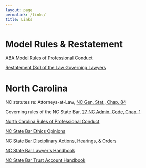```yaml
---
layout: page
permalink: /links/
title: Links
---
```


# Model Rules & Restatement

[ABA Model Rules of Professional Conduct](http://www.americanbar.org/groups/professional_responsibility/publications/model_rules_of_professional_conduct/model_rules_of_professional_conduct_table_of_contents.html)

[Restatement (3d) of the Law Governing Lawyers](https://home.heinonline.org/titles/American-Law-Institute-Library/Restatement-Third-The-Law-Governing-Lawyers)

# North Carolina 

NC statutes re: Attorneys-at-Law, [NC Gen. Stat., Chap. 84](https://www.ncleg.gov/Laws/GeneralStatuteSections/Chapter84)

Governing rules of the NC State Bar, [27 NC Admin. Code, Chap. 1](https://www.ncbar.gov/for-lawyers/governing-rules-of-the-state-bar/)

[North Carolina Rules of Professional Conduct](https://www.ncbar.gov/for-lawyers/ethics/rules-of-professional-conduct/)

[NC State Bar Ethics Opinions](https://www.ncbar.gov/for-lawyers/ethics/adopted-opinions/)

[NC State Bar Disciplinary Actions, Hearings, & Orders](https://www.ncbar.gov/lawyer-discipline/)

[NC State Bar Lawyer's Handbook](https://www.ncbar.gov/news-publications/lawyers-handbook/)

[NC State Bar Trust Account Handbook](https://www.ncbar.gov/for-lawyers/trust-accounting/)

